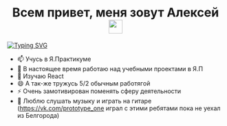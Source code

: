 <h1 align="center">Всем привет, меня зовут Алексей
<img src="https://github.com/blackcater/blackcater/raw/main/images/Hi.gif" height="32"/></h1>
<a href="https://git.io/typing-svg"><img src="https://readme-typing-svg.herokuapp.com?font=Fira+Code&pause=1000&color=000000&width=435&lines=%D0%A3%D1%87%D1%83%D1%81%D1%8C+%D0%BD%D0%B0+%D0%B2%D0%B5%D0%B1-%D1%80%D0%B0%D0%B7%D1%80%D0%B0%D0%B1%D0%BE%D1%82%D1%87%D0%B8%D0%BA%D0%B0" alt="Typing SVG" /></a>

- 📫 Учусь в Я.Практикуме
- 🔭 В настоящее время работаю над учебными проектами в Я.П
- 🌱 Изучаю React
- 😄 А так-же тружусь 5/2 обычным работягой
- ⚡ Очень замотивирован поменять сферу деятельности
- 🤘 Люблю слушать музыку и играть на гитаре 
(https://vk.com/prototype_one играл с этими ребятами пока не уехал из Белгорода)
